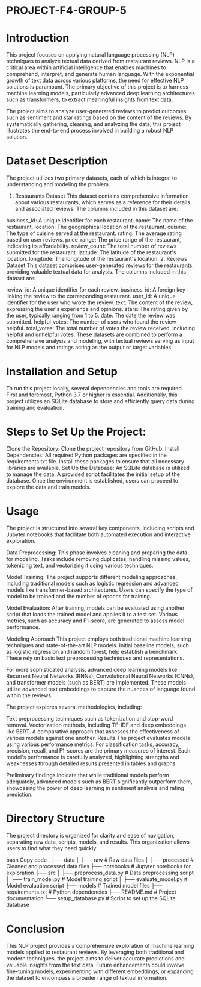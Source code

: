 # PROJECT-F4-GROUP-5

# Introduction
This project focuses on applying natural language processing (NLP) techniques to analyze textual data derived from restaurant reviews. NLP is a critical area within artificial intelligence that enables machines to comprehend, interpret, and generate human language. With the exponential growth of text data across various platforms, the need for effective NLP solutions is paramount. The primary objective of this project is to harness machine learning models, particularly advanced deep learning architectures such as transformers, to extract meaningful insights from text data.

The project aims to analyze user-generated reviews to predict outcomes such as sentiment and star ratings based on the content of the reviews. By systematically gathering, cleaning, and analyzing the data, this project illustrates the end-to-end process involved in building a robust NLP solution.

# Dataset Description
The project utilizes two primary datasets, each of which is integral to understanding and modeling the problem.

1. Restaurants Dataset
This dataset contains comprehensive information about various restaurants, which serves as a reference for their details and associated reviews. The columns included in this dataset are:

business_id: A unique identifier for each restaurant.
name: The name of the restaurant.
location: The geographical location of the restaurant.
cuisine: The type of cuisine served at the restaurant.
rating: The average rating based on user reviews.
price_range: The price range of the restaurant, indicating its affordability.
review_count: The total number of reviews submitted for the restaurant.
latitude: The latitude of the restaurant's location.
longitude: The longitude of the restaurant's location.
2. Reviews Dataset
This dataset comprises user-generated reviews for the restaurants, providing valuable textual data for analysis. The columns included in this dataset are:

review_id: A unique identifier for each review.
business_id: A foreign key linking the review to the corresponding restaurant.
user_id: A unique identifier for the user who wrote the review.
text: The content of the review, expressing the user's experience and opinions.
stars: The rating given by the user, typically ranging from 1 to 5.
date: The date the review was submitted.
helpful_votes: The number of users who found the review helpful.
total_votes: The total number of votes the review received, including helpful and unhelpful votes.
These datasets are combined to perform a comprehensive analysis and modeling, with textual reviews serving as input for NLP models and ratings acting as the output or target variables.

# Installation and Setup
To run this project locally, several dependencies and tools are required. First and foremost, Python 3.7 or higher is essential. Additionally, this project utilizes an SQLite database to store and efficiently query data during training and evaluation.

# Steps to Set Up the Project:
Clone the Repository: Clone the project repository from GitHub.
Install Dependencies: All required Python packages are specified in the requirements.txt file. Install these packages to ensure that all necessary libraries are available.
Set Up the Database: An SQLite database is utilized to manage the data. A provided script facilitates the initial setup of the database.
Once the environment is established, users can proceed to explore the data and train models.

# Usage
The project is structured into several key components, including scripts and Jupyter notebooks that facilitate both automated execution and interactive exploration.

Data Preprocessing: This phase involves cleaning and preparing the data for modeling. Tasks include removing duplicates, handling missing values, tokenizing text, and vectorizing it using various techniques.

Model Training: The project supports different modeling approaches, including traditional models such as logistic regression and advanced models like transformer-based architectures. Users can specify the type of model to be trained and the number of epochs for training.

Model Evaluation: After training, models can be evaluated using another script that loads the trained model and applies it to a test set. Various metrics, such as accuracy and F1-score, are generated to assess model performance.

Modeling Approach
This project employs both traditional machine learning techniques and state-of-the-art NLP models. Initial baseline models, such as logistic regression and random forest, help establish a benchmark. These rely on basic text preprocessing techniques and representations.

For more sophisticated analysis, advanced deep learning models like Recurrent Neural Networks (RNNs), Convolutional Neural Networks (CNNs), and transformer models (such as BERT) are implemented. These models utilize advanced text embeddings to capture the nuances of language found within the reviews.

The project explores several methodologies, including:

Text preprocessing techniques such as tokenization and stop-word removal.
Vectorization methods, including TF-IDF and deep embeddings like BERT.
A comparative approach that assesses the effectiveness of various models against one another.
Results
The project evaluates models using various performance metrics. For classification tasks, accuracy, precision, recall, and F1-scores are the primary measures of interest. Each model's performance is carefully analyzed, highlighting strengths and weaknesses through detailed results presented in tables and graphs.

Preliminary findings indicate that while traditional models perform adequately, advanced models such as BERT significantly outperform them, showcasing the power of deep learning in sentiment analysis and rating prediction.

# Directory Structure
The project directory is organized for clarity and ease of navigation, separating raw data, scripts, models, and results. This organization allows users to find what they need quickly:

bash
Copy code
.
├── data
│   ├── raw              # Raw data files
│   ├── processed        # Cleaned and processed data files
├── notebooks            # Jupyter notebooks for exploration
├── src
│   ├── preprocess_data.py # Data preprocessing script
│   ├── train_model.py     # Model training script
│   ├── evaluate_model.py  # Model evaluation script
├── models               # Trained model files
├── requirements.txt     # Python dependencies
├── README.md            # Project documentation
└── setup_database.py    # Script to set up the SQLite database
# Conclusion
This NLP project provides a comprehensive exploration of machine learning models applied to restaurant reviews. By leveraging both traditional and modern techniques, the project aims to deliver accurate predictions and valuable insights from the text data. Future enhancements could involve fine-tuning models, experimenting with different embeddings, or expanding the dataset to encompass a broader range of textual information.
